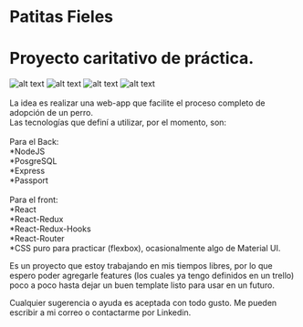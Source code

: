 # Patitas Fieles
# Proyecto caritativo de práctica.
![alt text](https://i.imgur.com/kdUxozw.png)
![alt text](https://i.imgur.com/dTR1PbU.png)
![alt text](https://i.imgur.com/UQnx6e8.png)
![alt text](https://i.imgur.com/3Bp710I.png)
</br>
</br>
La idea es realizar una web-app que facilite el proceso completo de adopción de un perro.
</br>
Las tecnologías que definí a utilizar, por el momento, son:
</br>
</br>
Para el Back:
</br>
*NodeJS
</br>
*PosgreSQL
</br>
*Express
</br>
*Passport
</br>
</br>
Para el front:
</br>
*React
</br>
*React-Redux
</br>
*React-Redux-Hooks
</br>
*React-Router
</br>
*CSS puro para practicar (flexbox), ocasionalmente algo de Material UI.
</br>

Es un proyecto que estoy trabajando en mis tiempos libres,  por lo que espero 
poder agregarle features (los cuales ya tengo definidos en un trello) poco a poco
hasta dejar un buen template listo para usar en un futuro.

Cualquier sugerencia o ayuda es aceptada con todo gusto. Me pueden escribir
a mi correo o contactarme por Linkedin.
